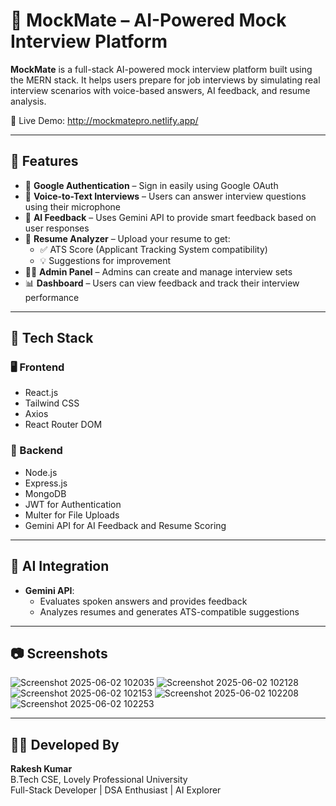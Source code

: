 # 🚀 MockMate – AI-Powered Mock Interview Platform

**MockMate** is a full-stack AI-powered mock interview platform built using the MERN stack. It helps users prepare for job interviews by simulating real interview scenarios with voice-based answers, AI feedback, and resume analysis.

🚀 Live Demo: http://mockmatepro.netlify.app/

---

## 🌟 Features

- 🔐 **Google Authentication** – Sign in easily using Google OAuth
- 🎤 **Voice-to-Text Interviews** – Users can answer interview questions using their microphone
- 🤖 **AI Feedback** – Uses Gemini API to provide smart feedback based on user responses
- 📄 **Resume Analyzer** – Upload your resume to get:
  - ✅ ATS Score (Applicant Tracking System compatibility)
  - 💡 Suggestions for improvement
- 🧑‍💼 **Admin Panel** – Admins can create and manage interview sets
- 📊 **Dashboard** – Users can view feedback and track their interview performance

---

## 🧠 Tech Stack

### 🖥️ Frontend
- React.js
- Tailwind CSS
- Axios
- React Router DOM

### 🔧 Backend
- Node.js
- Express.js
- MongoDB
- JWT for Authentication
- Multer for File Uploads
- Gemini API for AI Feedback and Resume Scoring

---

## 🧪 AI Integration

- **Gemini API**:
  - Evaluates spoken answers and provides feedback
  - Analyzes resumes and generates ATS-compatible suggestions

---

## 📷 Screenshots

![Screenshot 2025-06-02 102035](https://github.com/user-attachments/assets/d49c66f4-b363-4455-a023-005837e91a8a)
![Screenshot 2025-06-02 102128](https://github.com/user-attachments/assets/3c633a88-233c-4315-8dc4-0574f631cb6f)
![Screenshot 2025-06-02 102153](https://github.com/user-attachments/assets/3a6419d2-0093-4e57-802b-4a6bfe1b5a14)
![Screenshot 2025-06-02 102208](https://github.com/user-attachments/assets/242c1c3e-251c-4fff-ace0-e5b70689c610)
![Screenshot 2025-06-02 102253](https://github.com/user-attachments/assets/22b53b4f-96c4-493b-b45a-ab83a6132a02)

---

## 🙋‍♂️ Developed By

**Rakesh Kumar**  
B.Tech CSE, Lovely Professional University  
Full-Stack Developer | DSA Enthusiast | AI Explorer

